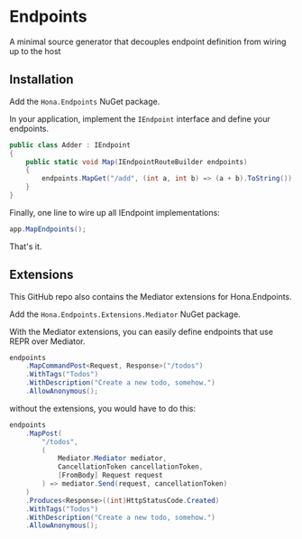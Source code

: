 # Endpoints
A minimal source generator that decouples endpoint definition from wiring up to the host

## Installation

Add the `Hona.Endpoints` NuGet package.

In your application, implement the `IEndpoint` interface and define your endpoints.

```csharp
public class Adder : IEndpoint
{
    public static void Map(IEndpointRouteBuilder endpoints)
    {
        endpoints.MapGet("/add", (int a, int b) => (a + b).ToString());
    }
}
```

Finally, one line to wire up all IEndpoint implementations:

```csharp
app.MapEndpoints();
```

That's it.

## Extensions

This GitHub repo also contains the Mediator extensions for Hona.Endpoints.

Add the `Hona.Endpoints.Extensions.Mediator` NuGet package.

With the Mediator extensions, you can easily define endpoints that use REPR over Mediator.

```csharp
endpoints
    .MapCommandPost<Request, Response>("/todos")
    .WithTags("Todos")
    .WithDescription("Create a new todo, somehow.")
    .AllowAnonymous();
```

without the extensions, you would have to do this:

```csharp
endpoints
    .MapPost(
        "/todos",
        (
            Mediator.Mediator mediator,
            CancellationToken cancellationToken,
            [FromBody] Request request
        ) => mediator.Send(request, cancellationToken)
    )
    .Produces<Response>((int)HttpStatusCode.Created)
    .WithTags("Todos")
    .WithDescription("Create a new todo, somehow.")
    .AllowAnonymous();
```